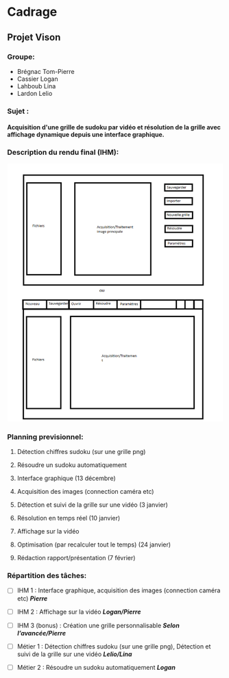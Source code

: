 # Cadrage 
## Projet Vison

### Groupe:
- Brégnac Tom-Pierre
- Cassier Logan
- Lahboub Lina
- Lardon Lelio 

### Sujet :
#### Acquisition d'une grille de sudoku par vidéo et résolution de la grille avec affichage dynamique depuis une interface graphique.

### Description du rendu final (IHM):


![This is an image](/Scheme.png)

### Planning previsionnel:

1. Détection chiffres sudoku (sur une grille png)

2. Résoudre un sudoku automatiquement

3. Interface graphique (13 décembre)

4. Acquisition des images (connection caméra etc)

5. Détection et suivi de la grille sur une vidéo (3 janvier)

6. Résolution en temps réel (10 janvier)

7. Affichage sur la vidéo 

8. Optimisation (par recalculer tout le temps) (24 janvier)

9. Rédaction rapport/présentation (7 février)





### Répartition des tâches:

- [ ] IHM 1 : Interface graphique, acquisition des images (connection caméra etc) ***Pierre***

- [ ] IHM 2 : Affichage sur la vidéo ***Logan/Pierre***

- [ ] IHM 3 (bonus) : Création une grille personnalisable ***Selon l’avancée/Pierre***

- [ ] Métier 1 :  Détection chiffres sudoku (sur une grille png), Détection et suivi de la grille sur une vidéo ***Lelio/Lina*** 

- [ ] Métier 2 : Résoudre un sudoku automatiquement ***Logan*** 




